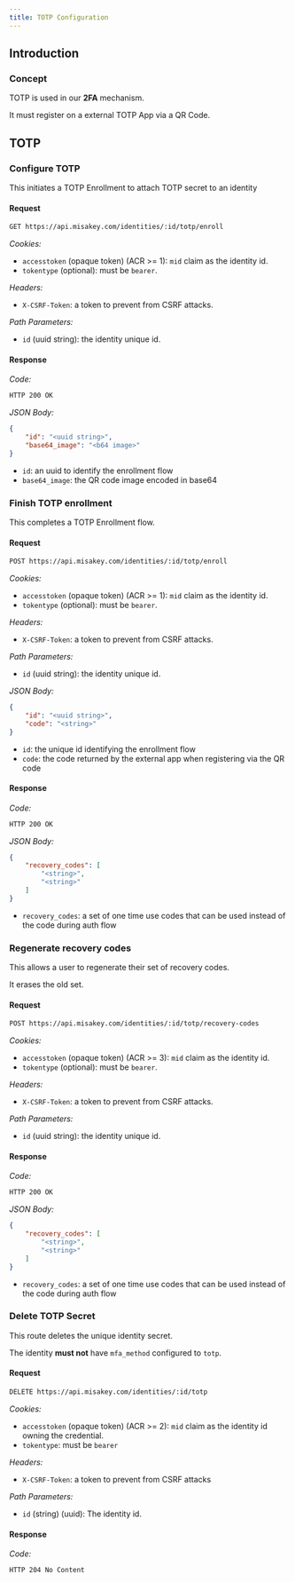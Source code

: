 ```yaml
---
title: TOTP Configuration
---
```


## Introduction

### Concept

TOTP is used in our **2FA** mechanism.

It must register on a external TOTP App via a QR Code.

## TOTP

### Configure TOTP

This initiates a TOTP Enrollment to attach TOTP secret to an identity

#### Request

```bash
GET https://api.misakey.com/identities/:id/totp/enroll
```

_Cookies:_
- `accesstoken` (opaque token) (ACR >= 1): `mid` claim as the identity id.
- `tokentype` (optional): must be `bearer`.

_Headers:_
- `X-CSRF-Token`: a token to prevent from CSRF attacks.

_Path Parameters:_
- `id` (uuid string): the identity unique id.

#### Response

_Code:_
```bash
HTTP 200 OK
```

_JSON Body:_
```json
{
    "id": "<uuid string>",
    "base64_image": "<b64 image>"
}
```

- `id`: an uuid to identify the enrollment flow
- `base64_image`: the QR code image encoded in base64

### Finish TOTP enrollment

This completes a TOTP Enrollment flow.

#### Request

```bash
POST https://api.misakey.com/identities/:id/totp/enroll
```

_Cookies:_
- `accesstoken` (opaque token) (ACR >= 1): `mid` claim as the identity id.
- `tokentype` (optional): must be `bearer`.

_Headers:_
- `X-CSRF-Token`: a token to prevent from CSRF attacks.

_Path Parameters:_
- `id` (uuid string): the identity unique id.

_JSON Body:_
```json
{
    "id": "<uuid string>",
    "code": "<string>"
}
```

- `id`: the unique id identifying the enrollment flow
- `code`: the code returned by the external app when registering via the QR code

#### Response

_Code:_
```bash
HTTP 200 OK
```

_JSON Body:_
```json
{
    "recovery_codes": [
        "<string>",
        "<string>"
    ]
}
```

- `recovery_codes`: a set of one time use codes that can be used instead of the code during auth flow
### Regenerate recovery codes

This allows a user to regenerate their set of recovery codes.

It erases the old set.

#### Request

```bash
POST https://api.misakey.com/identities/:id/totp/recovery-codes
```

_Cookies:_
- `accesstoken` (opaque token) (ACR >= 3): `mid` claim as the identity id.
- `tokentype` (optional): must be `bearer`.

_Headers:_
- `X-CSRF-Token`: a token to prevent from CSRF attacks.

_Path Parameters:_
- `id` (uuid string): the identity unique id.

#### Response

_Code:_
```bash
HTTP 200 OK
```

_JSON Body:_
```json
{
    "recovery_codes": [
        "<string>",
        "<string>"
    ]
}
```

- `recovery_codes`: a set of one time use codes that can be used instead of the code during auth flow


### Delete TOTP Secret

This route deletes the unique identity secret.

The identity **must not** have `mfa_method` configured to `totp`.

#### Request

```bash
DELETE https://api.misakey.com/identities/:id/totp
```
_Cookies:_
- `accesstoken` (opaque token) (ACR >= 2): `mid` claim as the identity id owning the credential.
- `tokentype`: must be `bearer`

_Headers:_
- `X-CSRF-Token`: a token to prevent from CSRF attacks

_Path Parameters:_
- `id` (string) (uuid): The identity id.

#### Response

_Code:_
```bash
HTTP 204 No Content
```
